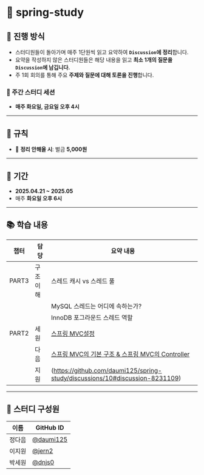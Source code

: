 
# 📘 spring-study

## 🚀 진행 방식

- 스터디원들이 돌아가며 매주 1단원씩 읽고 요약하여 **`Discussion`에 정리**합니다.  
- 요약을 작성하지 않은 스터디원들은 해당 내용을 읽고 **최소 1개의 질문을 `Discussion`에 남깁니다.** 
- 주 1회 회의를 통해 주요 **주제와 질문에 대해 토론을 진행**합니다.
 

### 📅 주간 스터디 세션  
- **매주 화요일, 금요일 오후 4시**

---

## 📏 규칙

- 📌 **정리 안해올 시**: 벌금 **5,000원**

---

## 📆 기간

- **2025.04.21 ~ 2025.05**  
- 매주 **화요일 오후 6시**

---

## 📚 학습 내용

| 챕터 | 담당 | 요약 내용 |
|------|------|-----------|
| PART3 | 구조 이해 | 스레드 캐시 vs 스레드 풀 |
|  |  | MySQL 스레드는 어디에 속하는가? |
|  |  | InnoDB 포그라운드 스레드 역할 |
| PART2 | 세원 | [스프링 MVC설정](https://github.com/daumi125/spring-study/discussions/4) |
|  | 다음 | [스프링 MVC의 기본 구조 & 스프링 MVC의 Controller](https://github.com/daumi125/spring-study/discussions/5)|
|  | 지원 | (https://github.com/daumi125/spring-study/discussions/10#discussion-8231109) |


---

## 👥 스터디 구성원

| 이름 | GitHub ID |
|------|------------|
| 정다음 | [@daumi125](https://github.com/daumi125) |
| 이지원 | [@jern2](https://github.com/jern2) |
| 박세원 | [@dnjs0](https://github.com/dnjs0) |
